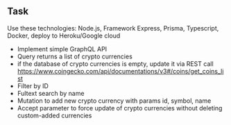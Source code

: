 ## Task

Use these technologies: Node.js, Framework Express, Prisma, Typescript, Docker, deploy to Heroku/Google cloud

- Implement simple GraphQL API
- Query returns a list of crypto currencies
- if the database of crypto currencies is empty, update it via REST call https://www.coingecko.com/api/documentations/v3#/coins/get_coins_list
- Filter by ID
- Fultext search by name
- Mutation to add new crypto currency with params id, symbol, name
- Accept parameter to force update of crypto currencies without deleting custom-added currencies
